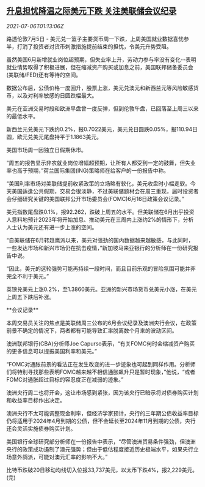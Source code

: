 <!--1625535062000-->
[升息担忧降温之际美元下跌 关注美联储会议纪录](https://cn.reuters.com/article/forex-close-0705-mon-idCNKCS2EC022)
------

<div><i>2021-07-06T01:13:06Z</i></div><p>路透伦敦7月5日 - 美元兑一篮子主要货币周一下跌，上周美国就业数据喜忧参半，打消了投资者对货币刺激措施提前结束的担忧，令美元升势受阻。</p><p>虽然美国6月新增就业岗位超预期，但失业率上升，劳动力参与率没有变化--表明就业情势取得了积极进展，但在缩减资产购买或加息之前，美国联邦储备委员会(美联储/FED)还有等待的空间。</p><p>数据公布后，公债价格一度回升，股票上涨，美元兑澳元和新西兰元等风险敏感货币，以及对利率敏感的日圆跌幅最大。</p><p>美元在亚洲交易时段和欧洲早盘曾一度反弹，但到伦敦午盘，已回落至上周三以来的最低水平。</p><p>新西兰元兑美元下跌约0.2%，报0.7022美元，美元兑日圆跌0.05%，报110.94日圆，欧元兑美元尾盘持平于1.1863美元。</p><p>美国市场周一因独立日假期休市。</p><p>“周五的报告显示非农就业岗位增幅超预期，让所有人都受到一定的鼓舞，但失业率也高于预期，”荷兰国际集团(ING)策略师在给客户的一份报告中称。</p><p>“美国利率市场对美联储提前收紧政策的立场略有软化，美元收盘时小幅走软。今天美国适逢公共假期，交易会很淡静，不过美联储题材会在周三重现，届时投资者会仔细研究关键的美国联邦公开市场委员会(FOMC)6月16日政策会议记录。”</p><p>美元指数尾盘跌0.1%，报92.262，跌破上周五的水平。但美联储在6月出乎投资人意料地预计2023年将开始加息、推动美元在三周内上涨约2%的情形下，分析人士认为美元还有进一步上涨的空间。</p><p>“自美联储在6月转趋鹰派以来，美元对强劲的国内数据越来越敏感，与此同时，一些发达市场和新兴市场仍在抗击疫情，”新加坡马来亚银行的分析师在一份研究报告中说。</p><p>“因此，美元的这轮强势可能再持续一段时间，而且目前乐观的冒险氛围可能并非完全不利于美元。”</p><p>英镑兑美元上涨0.2%，至1.3860美元。亚洲的新兴市场货币兑美元小涨，在美元上周五下跌后补涨。</p><p>**会议记录**</p><p>本周交易员关注的焦点是美联储周三公布的6月会议纪录及澳洲央行会议，在政策前景不确定的情况下，两者都有可能导致汇率脱离数个月来的波动区间。</p><p>澳洲联邦银行(CBA)分析师Joe Capurso表示，“有关FOMC何时会缩减资产购买的更多信息可以提振美国利率和美元。”</p><p>“FOMC对通胀前景的看法正在发生改变的进一步迹象也可起到同样作用。分析师们将特别寻找那些表明FOMC越来越不相信通胀飙升只是暂时现象，”他说，“或者FOMC对通胀超过目标的容忍度正在减弱的迹象。”</p><p>澳洲央行周二也将开会，这让市场感到紧张，因为该央行已暗示将对债券购买计划和收益率目标作出决定。</p><p>澳洲央行不太可能调整现金利率，但经济学家预计，央行的三年期公债收益率目标仍将适用于2024年4月到期的公债，但不会延长至2024年11月到期的公债，央行还会灵活实施债券购买计划。</p><p>美国银行全球研究部分析师在一份报告中表示，“尽管澳洲贸易条件强劲，但澳洲央行的政策成功遏制了澳元强势；但由于低估程度接近历史极端水平，如果央行立场意外鸽派，可能对澳元汇率的影响不大。”</p><p>比特币跌破20日移动均线切入位报33,737美元，以太币下跌4%，报2,229美元。(完)</p>
